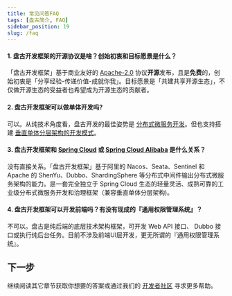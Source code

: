 ```yaml
---
title: 常见问答FAQ
tags: [盘古简介, FAQ]
sidebar_position: 19
slug: /faq
---
```

<head>
  <title>盘古开发框架 | 常见问答 FAQ</title>
  <meta name="keywords" content="盘古开发框架 | 常见问答FAQ" />
  <meta name="description" content="盘古开发框架是一套轻量稳健的工业级分布式微服务开发治理框架（兼容单体分层架构）" />
</head>

#### 1. 盘古开发框架的开源协议是啥？创始初衷和目标愿景是什么？  
「盘古开发框架」基于商业友好的 [Apache-2.0](https://www.apache.org/licenses/LICENSE-2.0) 协议**开源**发布，且是**免费**的，创始初衷是「分享经验-传递价值-成就你我」。目标愿景是「共建共享开源生态」，不仅做开源生态的受益者也希望成为开源生态的贡献者。

#### 2. 盘古开发框架可以做单体开发吗?
可以。从纯技术角度看，盘古开发的最佳姿势是 [分布式微服务开发](/docs/quick-start/how-to-make-microservice-architecture-app)。但也支持搭建 [垂直单体分层架构的开发模式](/docs/quick-start/how-to-make-monomer-architecture-app)。

#### 3. 盘古开发框架和 [Spring Cloud](https://spring.io/projects/spring-cloud) 或 [Spring Cloud Alibaba](https://spring.io/projects/spring-cloud-alibaba) 是什么关系？ 
没有直接关系。「盘古开发框架」基于阿里的 Nacos、Seata、Sentinel 和 Apache 的 ShenYu、Dubbo、ShardingSphere 等分布式中间件输出分布式微服务架构的能力。是一套完全独立于 Spring Cloud 生态的轻量灵活、成熟可靠的工业级分布式微服务开发和治理框架（兼容垂直单体分层架构)。

#### 4. 盘古开发框架可以开发前端吗？有没有现成的『通用权限管理系统』？
不可以。盘古是纯后端的底层技术架构框架，可开发 Web API 接口、 Dubbo 接口或执行纯后台任务。目前不涉及前端UI层开发，更无所谓的『通用权限管理系统』。

## 下一步
继续阅读其它章节获取你想要的答案或通过我们的 [开发者社区](/docs/community) 寻求更多帮助。